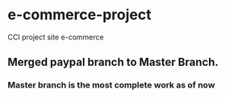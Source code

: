 # e-commerce-project
CCI project site e-commerce


## Merged paypal branch to Master Branch.
### Master branch is the most complete work as of now
